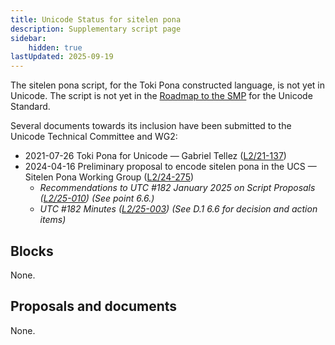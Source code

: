 ```yaml
---
title: Unicode Status for sitelen pona
description: Supplementary script page
sidebar:
    hidden: true
lastUpdated: 2025-09-19
---
```


The sitelen pona script, for the Toki Pona constructed language, is not yet in Unicode. The script is not yet in the [Roadmap to the SMP](http://www.unicode.org/roadmaps/smp/) for the Unicode Standard. 

Several documents towards its inclusion have been submitted to the Unicode Technical Committee and WG2:
- 2021-07-26 Toki Pona for Unicode — Gabriel Tellez ([L2/21-137](http://www.unicode.org/cgi-bin/GetMatchingDocs.pl?L2/21-137))
- 2024-04-16 Preliminary proposal to encode sitelen pona in the UCS — Sitelen Pona Working Group ([L2/24-275](http://www.unicode.org/cgi-bin/GetMatchingDocs.pl?L2/24-275))
  - _Recommendations to UTC #182 January 2025 on Script Proposals ([L2/25-010](http://www.unicode.org/cgi-bin/GetMatchingDocs.pl?L2/25-010)) (See point 6.6.)_
  - _UTC #182 Minutes ([L2/25-003](https://www.unicode.org/L2/L2025/25003.htm)) (See D.1 6.6 for decision and action items)_

## Blocks

None.

## Proposals and documents

None.
